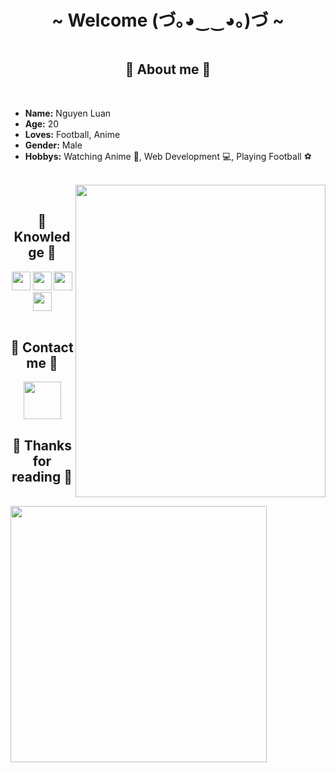  <body>
    <h1 align="center">~ Welcome (づ｡◕‿‿◕｡)づ ~</h1>
    <div align="center">
      <img
        src="https://i.pinimg.com/originals/53/ac/e4/53ace46312a2b5969179885db654be43.gif"
        alt=""
      />
    </div>
    <div>
      <h2 align="center">🦊 About me 🦊</h2>
      <br />
      <div width="50%">
        <ul align="left" font-size="40px">
          <li><b>Name:</b> Nguyen Luan</li>
          <li><b>Age:</b> 20</li>
          <li><b>Loves:</b> Football, Anime</li>
          <li><b>Gender:</b> Male </li>
          <li>
            <b>Hobbys:</b> Watching Anime 🐇, Web Development 💻, Playing Football ⚽ 
          </li>
        </ul>
      </div>
     <br />
      <div>
        <img
          src="https://i.pinimg.com/originals/aa/41/e4/aa41e462b5238121bceb03fdd3705d00.gif"
          alt=""
          align="right"
          width= "400px"
          height= "500px"
        />
        <br/>
      </div>
    </div>
    <h2 align="center">📇 Knowledge 📇</h2>
    <div align="center">
      <img
        src="https://cdn-icons-png.flaticon.com/128/174/174854.png"
        width="30px"
        alt=""
      />
      <img
        src="https://cdn-icons-png.flaticon.com/128/732/732190.png"
        width="30px"
        alt=""
      />
      <img
        src="https://cdn-icons-png.flaticon.com/128/5968/5968292.png"
        width="30px"
        alt=""
      />
      <img
        src="https://cdn-icons-png.flaticon.com/128/753/753244.png"
        width="30px"
        alt=""
      />
    </div>
    <br/>
    <h2 align="center">📝 Contact me 📝</h2>
    <div align="center">
      <img
        src="https://i.pinimg.com/236x/5b/ee/52/5bee52fa1411082205d151a185650658.jpg"
        width="60px"
        height="60px"
        alt=""
      />
    </div>
    <h2 align="center">💖 Thanks for reading 💖</h2>
     <br/>
    <div align="left">
      <img
        src="https://i.pinimg.com/originals/9e/ee/8b/9eee8b3dff69c37a5b21c8b690fea732.gif"
        width="410px"
      />
    </div>
    <br />
  </body>
